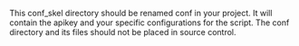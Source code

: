 This conf_skel directory should be renamed conf in your project.
It will contain the apikey and your specific configurations for the script.
The conf directory and its files should not be placed in source control.
